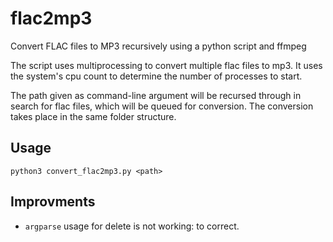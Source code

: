 # flac2mp3
Convert FLAC files to MP3 recursively using a python script and ffmpeg

The script uses multiprocessing to convert multiple flac files to mp3.
It uses the system's cpu count to determine the number of processes to 
start.

The path given as command-line argument will be recursed through in search
for flac files, which will be queued for conversion. The conversion takes
place in the same folder structure.

## Usage

```shell
python3 convert_flac2mp3.py <path>
```

## Improvments
- `argparse` usage for delete is not working: to correct.
